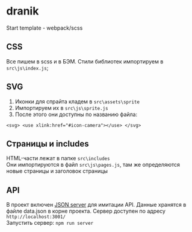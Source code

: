 # dranik
Start template - webpack/scss

## CSS

Все пишем в scss и в БЭМ. Стили библиотек импортируем в `src\js\index.js`;

## SVG

1. Иконки для спрайта кладем в `src\assets\sprite`
2. Импортируем их в `src\js\sprite.js`
3. После этого они доступны по названию файла:

`
<svg>
    <use xlink:href="#icon-camera"></use>
</svg>
`

## Страницы и includes

HTML-части лежат в папке `src\includes`  
Они импортируются в файл `src\js\pages.js`, там же определяются новые страницы и заголовок страницы

## API

В проект включен [JSON server](https://github.com/typicode/json-server) для имитации API. Данные хранятся в файле data.json в корне проекта. Сервер доступен по адресу `http://localhost:3001/`  
Запустить сервер: `npm run server`